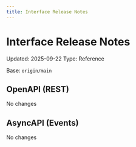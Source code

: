 ```yaml
---
title: Interface Release Notes
---
```


# Interface Release Notes
Updated: 2025-09-22
Type: Reference

Base: `origin/main`

## OpenAPI (REST)

No changes

## AsyncAPI (Events)

No changes

